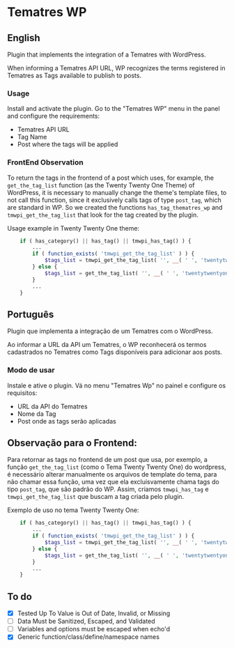 # Tematres WP

## English

Plugin that implements the integration of a Tematres with WordPress.

When informing a Tematres API URL, WP recognizes the terms registered in Tematres as Tags available to publish to posts.

### Usage
Install and activate the plugin. Go to the "Tematres WP" menu in the panel and configure the requirements:
- Tematres API URL
- Tag Name
- Post where the tags will be applied

### FrontEnd Observation

To return the tags in the frontend of a post which uses, for example, the ``get_the_tag_list`` function (as the Twenty Twenty One Theme) of WordPress, it is necessary to manually change the theme's template files, to not call this function, since it exclusively calls tags of type `post_tag`, which are standard in WP. So we created the functions `has_tag_thematres_wp` and `tmwpi_get_the_tag_list` that look for the tag created by the plugin.


Usage example in Twenty Twenty One theme:

```php
    if ( has_category() || has_tag() || tmwpi_has_tag() ) {
        ...
        if ( function_exists( 'tmwpi_get_the_tag_list' ) ) {
            $tags_list = tmwpi_get_the_tag_list( '', __( ' ', 'twentytwentyone' ) );
        } else {
            $tags_list = get_the_tag_list( '', __( ' ', 'twentytwentyone' ) );
        }
        ...
    }
```
## Português

Plugin que implementa a integração de um Tematres com o WordPress.

Ao informar a URL da API um Tematres, o WP reconhecerá os termos cadastrados no Tematres como Tags disponíveis para adicionar aos posts.

### Modo de usar

Instale e ative o plugin. Vá no menu "Tematres Wp" no painel e configure os requisitos:
- URL da API do Tematres
- Nome da Tag
- Post onde as tags serão aplicadas

## Observação para o Frontend:
Para retornar as tags no frontend de um post que usa, por exemplo, a função ``get_the_tag_list`` (como o Tema Twenty Twenty One) do wordpress, é necessário alterar manualmente os arquivos de template do tema, para não chamar essa função, uma vez que ela excluisvamente chama tags do tipo `post_tag`, que são padrão do WP. Assim, criamos `tmwpi_has_tag` e `tmwpi_get_the_tag_list` que buscam a tag criada pelo plugin.

Exemplo de uso no tema Twenty Twenty One:

```php
    if ( has_category() || has_tag() || tmwpi_has_tag() ) {
        ...
        if ( function_exists( 'tmwpi_get_the_tag_list' ) ) {
            $tags_list = tmwpi_get_the_tag_list( '', __( ' ', 'twentytwentyone' ) );
        } else {
            $tags_list = get_the_tag_list( '', __( ' ', 'twentytwentyone' ) );
        }
        ...
    }
```

## To do

- [X] Tested Up To Value is Out of Date, Invalid, or Missing
- [ ] Data Must be Sanitized, Escaped, and Validated
- [ ] Variables and options must be escaped when echo'd
- [X] Generic function/class/define/namespace names
